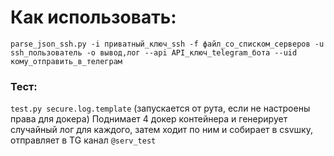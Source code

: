 # Как использовать:

`parse_json_ssh.py -i приватный_ключ_ssh -f файл_со_списком_серверов -u ssh_пользователь -o вывод,лог --api API_ключ_telegram_бота --uid кому_отправить_в_телеграм`

### Тест:
`test.py secure.log.template` (запускается от рута, если не настроены права для докера)
Поднимает 4 докер контейнера и генерирует случайный лог для каждого, затем ходит по ним и собирает в csvшку, отправляет в TG канал `@serv_test`
